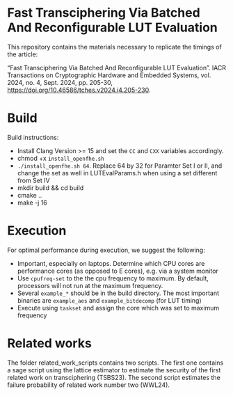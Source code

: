 # Fast Transciphering Via Batched And Reconfigurable LUT Evaluation

This repository contains the materials necessary to replicate the timings of the article:

“Fast Transciphering Via Batched And Reconfigurable LUT Evaluation”. IACR Transactions on Cryptographic Hardware and Embedded Systems, vol. 2024, no. 4, Sept. 2024, pp. 205-30, https://doi.org/10.46586/tches.v2024.i4.205-230.

# Build

Build instructions:

- Install Clang Version >= 15 and set the ```CC``` and ```CXX``` variables accordingly.
- chmod +x ```install_openfhe.sh```
- ```./install_openfhe.sh 64```. Replace 64 by 32 for Paramter Set I or II, and change the set as well in LUTEvalParams.h when using a set different from Set IV
- mkdir build && cd build
- cmake ..
- make -j 16

# Execution

For optimal performance during execution, we suggest the following:

- Important, especially on laptops. Determine which CPU cores are performance cores (as opposed to E cores), e.g. via a system monitor
- Use ```cpufreq-set``` to the the cpu frequency to maximum. By default, processors will not run at the maximum frequency.
- Several ```example_*``` should be in the build directory. The most important binaries are ```example_aes``` and ```example_bitdecomp``` (for LUT timing)
- Execute using ```taskset``` and assign the core which was set to maximum frequency

# Related works

The folder related_work_scripts contains two scripts. The first one contains a sage script using the lattice estimator
to estimate the security of the first related work on transciphering (TSBS23). The second script estimates the failure probability of related work number two (WWL24).
